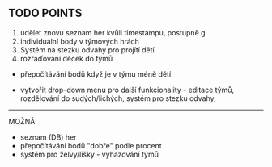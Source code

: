 ## TODO POINTS
1. udělet znovu seznam her kvůli timestampu, postupně g
2. individuální body v týmových hrách
3. Systém na stezku odvahy pro projítí dětí 
4. rozřaďování děcek do týmů

- přepočítávání bodů když je v týmu méně dětí

- vytvořit drop-down menu pro další funkcionality - editace týmů, rozdělování do sudých/lichých, systém pro stezku odvahy, 
---

MOŽNÁ
- seznam (DB) her
- přepočítávání bodů "dobře" podle procent
- systém pro želvy/lišky - vyhazování týmů
